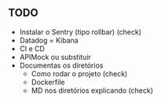 ## TODO
- Instalar o Sentry (tipo rollbar) (check)
- Datadog = Kibana
- CI e CD
- APIMock ou substituir
- Documentas os diretórios
  - Como rodar o projeto (check)
  - Dockerfile
  - MD nos diretórios explicando (check)
